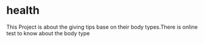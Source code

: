 # health
This  Project is about the giving tips base on their body types.There is online test to know about the body type
